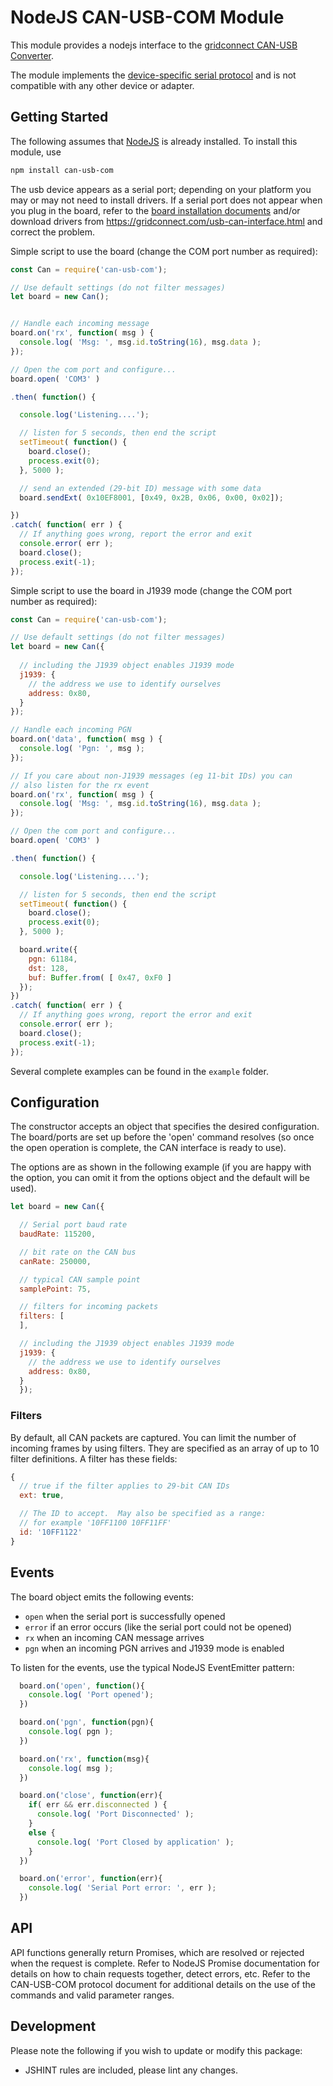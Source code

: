# NodeJS CAN-USB-COM Module

This module provides a nodejs interface to the [gridconnect CAN-USB Converter](https://gridconnect.com/usb-can-interface.html).

The module implements the [device-specific serial protocol](https://gridconnect.box.com/shared/static/bt1lpbzdhx2fws11z1tvsoi2xnhbvgv3.pdf) and is not compatible with any other device or adapter.

## Getting Started
The following assumes that [NodeJS](https://nodejs.org) is already installed.  To install this module, use
```powershell
npm install can-usb-com
```

The usb device appears as a serial port; depending on your platform you may or may not need to install drivers.  If a serial port does not appear when you plug in the board, refer to the [board installation documents](https://gridconnect.box.com/shared/static/bt1lpbzdhx2fws11z1tvsoi2xnhbvgv3.pdf) and/or download drivers from https://gridconnect.com/usb-can-interface.html and correct the problem.

Simple script to use the board (change the COM port number as required):

```js
const Can = require('can-usb-com');

// Use default settings (do not filter messages)
let board = new Can();


// Handle each incoming message
board.on('rx', function( msg ) {
  console.log( 'Msg: ', msg.id.toString(16), msg.data );
});

// Open the com port and configure...
board.open( 'COM3' )

.then( function() {

  console.log('Listening....');

  // listen for 5 seconds, then end the script
  setTimeout( function() {
    board.close();
    process.exit(0); 
  }, 5000 );

  // send an extended (29-bit ID) message with some data
  board.sendExt( 0x10EF8001, [0x49, 0x2B, 0x06, 0x00, 0x02]);

})
.catch( function( err ) {
  // If anything goes wrong, report the error and exit
  console.error( err );
  board.close();
  process.exit(-1);
});

```

Simple script to use the board in J1939 mode (change the COM port number as required):

```js
const Can = require('can-usb-com');

// Use default settings (do not filter messages)
let board = new Can({
  
  // including the J1939 object enables J1939 mode
  j1939: {
    // the address we use to identify ourselves
    address: 0x80,
  }
});

// Handle each incoming PGN
board.on('data', function( msg ) {
  console.log( 'Pgn: ', msg );
});

// If you care about non-J1939 messages (eg 11-bit IDs) you can
// also listen for the rx event
board.on('rx', function( msg ) {
  console.log( 'Msg: ', msg.id.toString(16), msg.data );
});

// Open the com port and configure...
board.open( 'COM3' )

.then( function() {

  console.log('Listening....');

  // listen for 5 seconds, then end the script
  setTimeout( function() {
    board.close();
    process.exit(0); 
  }, 5000 );

  board.write({
    pgn: 61184,
    dst: 128,
    buf: Buffer.from( [ 0x47, 0xF0 ]
  });
})
.catch( function( err ) {
  // If anything goes wrong, report the error and exit
  console.error( err );
  board.close();
  process.exit(-1);
});

```
Several complete examples can be found in the `example` folder.

## Configuration
The constructor accepts an object that specifies the desired configuration.
The board/ports are set up before the 'open' command resolves (so once the 
open operation is complete, the CAN interface is ready to use).

The options are as shown in the following example (if you are happy with the option,
you can omit it from the options object and the default will be used).
```js
let board = new Can({

  // Serial port baud rate
  baudRate: 115200,

  // bit rate on the CAN bus
  canRate: 250000,

  // typical CAN sample point
  samplePoint: 75,

  // filters for incoming packets
  filters: [
  ],

  // including the J1939 object enables J1939 mode
  j1939: {
    // the address we use to identify ourselves
    address: 0x80,
  }
  });
```
### Filters
By default, all CAN packets are captured.  You can limit the number of incoming frames by using filters.  They are specified as an array of up to 10 filter definitions.
A filter has these fields:

```js
{
  // true if the filter applies to 29-bit CAN IDs
  ext: true,

  // The ID to accept.  May also be specified as a range:
  // for example '10FF1100 10FF11FF'
  id: '10FF1122'
}
```

## Events
The board object emits the following events:
* `open` when the serial port is successfully opened
* `error` if an error occurs (like the serial port could not be opened)
* `rx` when an incoming CAN message arrives
* `pgn` when an incoming PGN arrives and J1939 mode is enabled

To listen for the events, use the typical NodeJS EventEmitter pattern:
```js
  board.on('open', function(){
    console.log( 'Port opened');
  })

  board.on('pgn', function(pgn){
    console.log( pgn );
  })

  board.on('rx', function(msg){
    console.log( msg );
  })

  board.on('close', function(err){
    if( err && err.disconnected ) {
      console.log( 'Port Disconnected' );
    }
    else {
      console.log( 'Port Closed by application' );
    }
  })

  board.on('error', function(err){
    console.log( 'Serial Port error: ', err );
  })

```

## API
  
  API functions generally return Promises, which are resolved or rejected when the request is complete.  Refer to NodeJS Promise documentation for details on how to chain requests together, detect errors, etc.
  Refer to the CAN-USB-COM protocol document for additional details on the use of the commands and valid parameter ranges.



## Development
Please note the following if you wish to update or modify this package:

* JSHINT rules are included, please lint any changes.
 